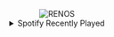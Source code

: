 <div align="center">
<picture>
    <source media="(prefers-color-scheme: dark)" srcset="https://i.ibb.co/tpgnrTGt/output-gif.gif">
    <source media="(prefers-color-scheme: light)" srcset="https://i.ibb.co/tpgnrTGt/output-gif.gif">
    <img alt="RENOS" src="https://i.ibb.co/tpgnrTGt/output-gif.gif">
</picture>
<details>
<summary>Spotify Recently Played</summary>
<img src="https://spotify-recently-played-readme.vercel.app/api?user=31d6d6zerc5ct6kck32na2ozsqf4&unique=1&width=400" alt="Spotify" />
</details>
</div>

<!-- Image deletion URL: https://ibb.co/3m2VZ93q/50e2509adffa43c9dd7ad9612cc1e84f -->